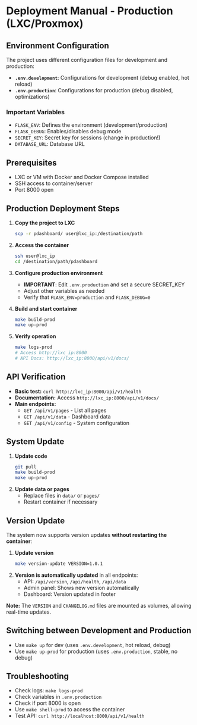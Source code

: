 # Deployment Manual - Production (LXC/Proxmox)

## Environment Configuration

The project uses different configuration files for development and production:

- **`.env.development`**: Configurations for development (debug enabled, hot reload)
- **`.env.production`**: Configurations for production (debug disabled, optimizations)

### Important Variables
- `FLASK_ENV`: Defines the environment (development/production)
- `FLASK_DEBUG`: Enables/disables debug mode
- `SECRET_KEY`: Secret key for sessions (change in production!)
- `DATABASE_URL`: Database URL

## Prerequisites
- LXC or VM with Docker and Docker Compose installed
- SSH access to container/server
- Port 8000 open

## Production Deployment Steps

1. **Copy the project to LXC**
   ```bash
   scp -r pdashboard/ user@lxc_ip:/destination/path
   ```
2. **Access the container**
   ```bash
   ssh user@lxc_ip
   cd /destination/path/pdashboard
   ```
3. **Configure production environment**
   - **IMPORTANT**: Edit `.env.production` and set a secure SECRET_KEY
   - Adjust other variables as needed
   - Verify that `FLASK_ENV=production` and `FLASK_DEBUG=0`

4. **Build and start container**
   ```bash
   make build-prod
   make up-prod
   ```
5. **Verify operation**
   ```bash
   make logs-prod
   # Access http://lxc_ip:8000
   # API Docs: http://lxc_ip:8000/api/v1/docs/
   ```

## API Verification
- **Basic test:** `curl http://lxc_ip:8000/api/v1/health`
- **Documentation:** Access `http://lxc_ip:8000/api/v1/docs/`
- **Main endpoints:**
  - `GET /api/v1/pages` - List all pages
  - `GET /api/v1/data` - Dashboard data
  - `GET /api/v1/config` - System configuration

## System Update

1. **Update code**
   ```bash
   git pull
   make build-prod
   make up-prod
   ```
2. **Update data or pages**
   - Replace files in `data/` or `pages/`
   - Restart container if necessary

## Version Update

The system now supports version updates **without restarting the container**:

1. **Update version**
   ```bash
   make version-update VERSION=1.0.1
   ```
2. **Version is automatically updated** in all endpoints:
   - API: `/api/version`, `/api/health`, `/api/data`
   - Admin panel: Shows new version automatically
   - Dashboard: Version updated in footer

**Note:** The `VERSION` and `CHANGELOG.md` files are mounted as volumes, allowing real-time updates.

## Switching between Development and Production
- Use `make up` for dev (uses `.env.development`, hot reload, debug)
- Use `make up-prod` for production (uses `.env.production`, stable, no debug)

## Troubleshooting
- Check logs: `make logs-prod`
- Check variables in `.env.production`
- Check if port 8000 is open
- Use `make shell-prod` to access the container
- Test API: `curl http://localhost:8000/api/v1/health` 